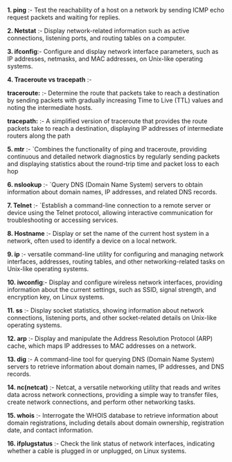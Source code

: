 **1. ping** :- Test the reachability of a host on a network by sending ICMP echo request packets and waiting for replies.

**2. Netstat** :- Display network-related information such as active connections, listening ports, and routing tables on a computer.

**3. ifconfig**:- Configure and display network interface parameters, such as IP addresses, netmasks, and MAC addresses, on Unix-like operating systems.

**4. Traceroute vs tracepath** :-

**traceroute:** :- Determine the route that packets take to reach a destination by sending packets with gradually increasing Time to Live (TTL) values and noting the intermediate hosts.

**tracepath:** :- A simplified version of traceroute that provides the route packets take to reach a destination, displaying IP addresses of intermediate routers along the path

**5. mtr** :- `Combines the functionality of ping and traceroute, providing continuous and detailed network diagnostics by regularly sending packets and displaying statistics about the round-trip time and packet loss to each hop

**6. nslookup** :- `Query DNS (Domain Name System) servers to obtain information about domain names, IP addresses, and related DNS records.

**7. Telnet** :- `Establish a command-line connection to a remote server or device using the Telnet protocol, allowing interactive communication for troubleshooting or accessing services.

**8. Hostname** :- Display or set the name of the current host system in a network, often used to identify a device on a local network.

**9. ip**  :-  versatile command-line utility for configuring and managing network interfaces, addresses, routing tables, and other networking-related tasks on Unix-like operating systems.

**10. iwconfig**:- Display and configure wireless network interfaces, providing information about the current settings, such as SSID, signal strength, and encryption key, on Linux systems.

**11. ss** :- Display socket statistics, showing information about network connections, listening ports, and other socket-related details on Unix-like operating systems.

**12. arp**  :- Display and manipulate the Address Resolution Protocol (ARP) cache, which maps IP addresses to MAC addresses on a network.

**13. dig** :- A command-line tool for querying DNS (Domain Name System) servers to retrieve information about domain names, IP addresses, and DNS records.

**14. nc(netcat)** :- Netcat, a versatile networking utility that reads and writes data across network connections, providing a simple way to transfer files, create network connections, and perform other networking tasks.

**15. whois** :- Interrogate the WHOIS database to retrieve information about domain registrations, including details about domain ownership, registration date, and contact information.

**16. ifplugstatus** :- Check the link status of network interfaces, indicating whether a cable is plugged in or unplugged, on Linux systems.


